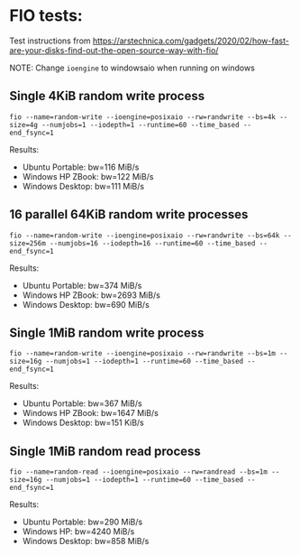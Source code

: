 # FIO tests:

Test instructions from https://arstechnica.com/gadgets/2020/02/how-fast-are-your-disks-find-out-the-open-source-way-with-fio/

NOTE: Change `ioengine` to windowsaio when running on windows

## Single 4KiB random write process
```
fio --name=random-write --ioengine=posixaio --rw=randwrite --bs=4k --size=4g --numjobs=1 --iodepth=1 --runtime=60 --time_based --end_fsync=1
```

Results:
- Ubuntu Portable:  bw=116 MiB/s
- Windows HP ZBook: bw=122 MiB/s
- Windows Desktop:  bw=111 MiB/s

## 16 parallel 64KiB random write processes

```
fio --name=random-write --ioengine=posixaio --rw=randwrite --bs=64k --size=256m --numjobs=16 --iodepth=16 --runtime=60 --time_based --end_fsync=1
```

Results:
- Ubuntu Portable:  bw=374  MiB/s
- Windows HP ZBook: bw=2693 MiB/s
- Windows Desktop:  bw=690  MiB/s

## Single 1MiB random write process

```
fio --name=random-write --ioengine=posixaio --rw=randwrite --bs=1m --size=16g --numjobs=1 --iodepth=1 --runtime=60 --time_based --end_fsync=1
```

Results:
- Ubuntu Portable:  bw=367  MiB/s
- Windows HP ZBook: bw=1647 MiB/s
- Windows Desktop:  bw=151  KiB/s

## Single 1MiB random read process

```
fio --name=random-read --ioengine=posixaio --rw=randread --bs=1m --size=16g --numjobs=1 --iodepth=1 --runtime=60 --time_based --end_fsync=1
```

Results:
- Ubuntu Portable: bw=290  MiB/s
- Windows HP:      bw=4240 MiB/s
- Windows Desktop: bw=858  MiB/s
